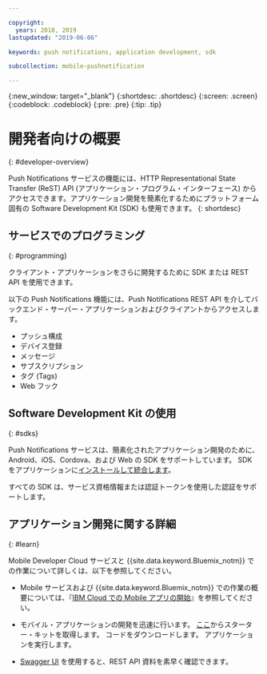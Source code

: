 ```yaml
---

copyright:
  years: 2018, 2019
lastupdated: "2019-06-06"

keywords: push notifications, application development, sdk

subcollection: mobile-pushnotification

---
```


{:new_window: target="_blank"}
{:shortdesc: .shortdesc}
{:screen: .screen}
{:codeblock: .codeblock}
{:pre: .pre}
{:tip: .tip}

# 開発者向けの概要
{: #developer-overview}

Push Notifications サービスの機能には、HTTP Representational State Transfer (ReST) API  (アプリケーション・プログラム・インターフェース) からアクセスできます。アプリケーション開発を簡素化するためにプラットフォーム固有の Software Development Kit (SDK) も使用できます。
{: shortdesc}

## サービスでのプログラミング
{: #programming}

クライアント・アプリケーションをさらに開発するために SDK または REST API を使用できます。

以下の Push Notifications 機能には、Push Notifications REST API を介してバックエンド・サーバー・アプリケーションおよびクライアントからアクセスします。

 - プッシュ構成
 - デバイス登録
 - メッセージ
 - サブスクリプション
 - タグ (Tags)
 - Web フック


## Software Development Kit の使用
{: #sdks}

Push Notifications サービスは、簡素化されたアプリケーション開発のために、Android、iOS、Cordova、および Web の SDK をサポートしています。 SDK をアプリケーションに[インストールして統合します](/docs/services/mobilepush?topic=mobile-pushnotification-install-sdk)。 

すべての SDK は、サービス資格情報または認証トークンを使用した認証をサポートします。

## アプリケーション開発に関する詳細
{: #learn}

Mobile Developer Cloud サービスと {{site.data.keyword.Bluemix_notm}} での作業について詳しくは、以下を参照してください。

-   Mobile サービスおよび {{site.data.keyword.Bluemix_notm}} での作業の概要については、『[IBM Cloud での Mobile アプリの開始](/docs/services/mobile?topic=mobile-getting-started)』を参照してください。

-   モバイル・アプリケーションの開発を迅速に行います。 [ここ](https://cloud.ibm.com/developer/mobile/dashboard)からスターター・キットを取得します。 コードをダウンロードします。 アプリケーションを実行します。

-	[Swagger UI](https://eu-gb.imfpush.cloud.ibm.com/imfpush/) を使用すると、REST API 資料を素早く確認できます。

